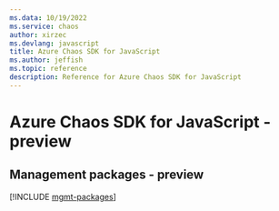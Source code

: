 ```yaml
---
ms.data: 10/19/2022
ms.service: chaos
author: xirzec
ms.devlang: javascript
title: Azure Chaos SDK for JavaScript
ms.author: jeffish
ms.topic: reference
description: Reference for Azure Chaos SDK for JavaScript
---
```

# Azure Chaos SDK for JavaScript - preview

## Management packages - preview
[!INCLUDE [mgmt-packages](chaos-mgmt-index.md)]